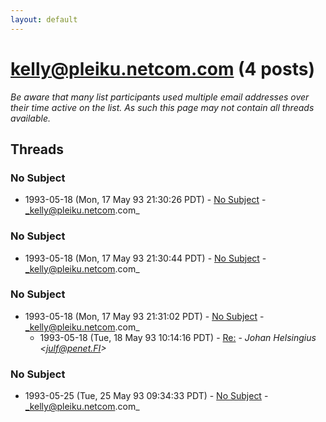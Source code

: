 ```yaml
---
layout: default
---
```


# kelly@pleiku.netcom.com (4 posts)

_Be aware that many list participants used multiple email addresses over their time active on the list. As such this page may not contain all threads available._

## Threads

### No Subject
+ 1993-05-18 (Mon, 17 May 93 21:30:26 PDT) - [No Subject](/archive/1993/05/2e800acaa0845b8405956c6dc5c3619fa6fc26d74ef2f3f021a1e21511288fb3) - _kelly@pleiku.netcom.com_

### No Subject
+ 1993-05-18 (Mon, 17 May 93 21:30:44 PDT) - [No Subject](/archive/1993/05/5e916d86e8b786f8930114e1b0e15b85dd51f97fdd3d4b3d3ce5d340bfd818fa) - _kelly@pleiku.netcom.com_

### No Subject
+ 1993-05-18 (Mon, 17 May 93 21:31:02 PDT) - [No Subject](/archive/1993/05/98cd7f6028275bc6bf07fcf5a0d60913530838c0cac6af5ccdee38ed2071b7ac) - _kelly@pleiku.netcom.com_
  + 1993-05-18 (Tue, 18 May 93 10:14:16 PDT) - [Re:](/archive/1993/05/d96ee167c95e303267564079e476079ac5cd286f0fe14cb860318b69a9b68e82) - _Johan Helsingius \<julf@penet.FI\>_

### No Subject
+ 1993-05-25 (Tue, 25 May 93 09:34:33 PDT) - [No Subject](/archive/1993/05/7dcf652556a36e8ad319d44acdaf05b0a0ed71dbc7d9cc3dedc5adefefe29555) - _kelly@pleiku.netcom.com_

